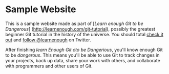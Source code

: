# Sample Website

This is a sample website made as part of [*Learn enough  Git to be Dangerous*] (http://learnenough.com/git-tutorial),
possibly the greatest beginner Git tutorial in the history of the universe. You should total [check it out](http://learnenough.com/#email_list) and [follow @learnenough](http://twitter.com/learnenough) on Twitter.

After finishing *learn Enough Git cto be Dangerious*, you'll know enough Git to be *dangerous*. This means you'll be able to use Git to track changes in your projects, back up data, share your work with others, and collaborate with programmers and other users of Git.